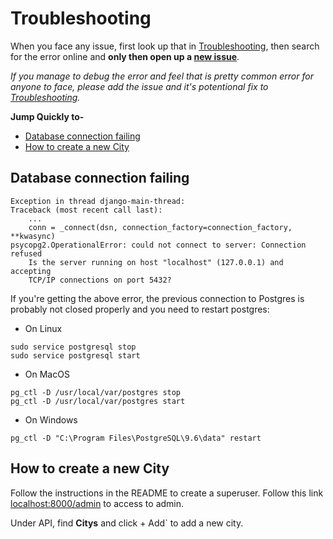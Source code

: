 # Troubleshooting
When you face any issue, first look up that in [Troubleshooting](https://github.com/project-travel-mate/server/blob/master/TROUBLESHOOTING.md), then search for the error online and **only then open up a [new issue](https://github.com/project-travel-mate/server/issues/new)**. 

*If you manage to debug the error and feel that is pretty common error for anyone to face, please add the issue and it's potentional fix to [Troubleshooting](https://github.com/project-travel-mate/server/blob/master/TROUBLESHOOTING.md).*

**Jump Quickly to-**
+ [Database connection failing](#database-connection-failing)
+ [How to create a new City](#how-to-create-a-new-city)

## Database connection failing
```
Exception in thread django-main-thread:
Traceback (most recent call last):
    ...
    conn = _connect(dsn, connection_factory=connection_factory, **kwasync)
psycopg2.OperationalError: could not connect to server: Connection refused
	Is the server running on host "localhost" (127.0.0.1) and accepting
	TCP/IP connections on port 5432?
```
If you're getting the above error, the previous connection to Postgres is probably not closed properly and you need to restart postgres:
+ On Linux 
```
sudo service postgresql stop
sudo service postgresql start
```
+ On MacOS
```
pg_ctl -D /usr/local/var/postgres stop
pg_ctl -D /usr/local/var/postgres start
```
+ On Windows
```
pg_ctl -D "C:\Program Files\PostgreSQL\9.6\data" restart
```

## How to create a new City

Follow the instructions in the README to create a superuser.
Follow this link [localhost:8000/admin](http://localhost:8000/admin) to access to admin.

Under API, find **Citys** and click + Add` to add a new city.